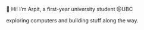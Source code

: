 👋 Hi! I’m Arpit, a first-year university student @UBC

exploring computers and building stuff along the way.
